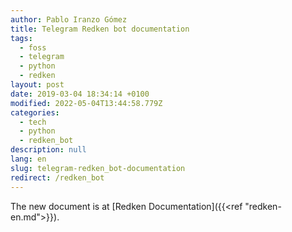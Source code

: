 ```yaml
---
author: Pablo Iranzo Gómez
title: Telegram Redken bot documentation
tags:
  - foss
  - telegram
  - python
  - redken
layout: post
date: 2019-03-04 18:34:14 +0100
modified: 2022-05-04T13:44:58.779Z
categories:
  - tech
  - python
  - redken_bot
description: null
lang: en
slug: telegram-redken_bot-documentation
redirect: /redken_bot
---
```


The new document is at [Redken Documentation]({{<ref "redken-en.md">}}).
